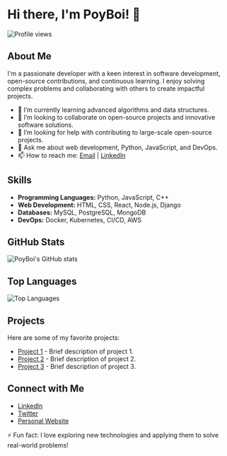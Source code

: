 # Hi there, I'm PoyBoi! 👋

![Profile views](https://komarev.com/ghpvc/?username=PoyBoi&color=green)

## About Me

I'm a passionate developer with a keen interest in software development, open-source contributions, and continuous learning. I enjoy solving complex problems and collaborating with others to create impactful projects.

- 🌱 I’m currently learning advanced algorithms and data structures.
- 👯 I’m looking to collaborate on open-source projects and innovative software solutions.
- 🤔 I’m looking for help with contributing to large-scale open-source projects.
- 💬 Ask me about web development, Python, JavaScript, and DevOps.
- 📫 How to reach me: [Email](mailto:your-email@example.com) | [LinkedIn](https://www.linkedin.com/in/your-linkedin)

## Skills

- **Programming Languages:** Python, JavaScript, C++
- **Web Development:** HTML, CSS, React, Node.js, Django
- **Databases:** MySQL, PostgreSQL, MongoDB
- **DevOps:** Docker, Kubernetes, CI/CD, AWS

## GitHub Stats

![PoyBoi's GitHub stats](https://github-readme-stats.vercel.app/api?username=PoyBoi&show_icons=true&theme=radical)

## Top Languages

![Top Languages](https://github-readme-stats.vercel.app/api/top-langs/?username=PoyBoi&layout=compact&theme=radical)

## Projects

Here are some of my favorite projects:

- [Project 1](https://github.com/PoyBoi/project1) - Brief description of project 1.
- [Project 2](https://github.com/PoyBoi/project2) - Brief description of project 2.
- [Project 3](https://github.com/PoyBoi/project3) - Brief description of project 3.

## Connect with Me

- [LinkedIn](https://www.linkedin.com/in/your-linkedin)
- [Twitter](https://twitter.com/your-twitter)
- [Personal Website](https://your-website.com)

⚡ Fun fact: I love exploring new technologies and applying them to solve real-world problems!
